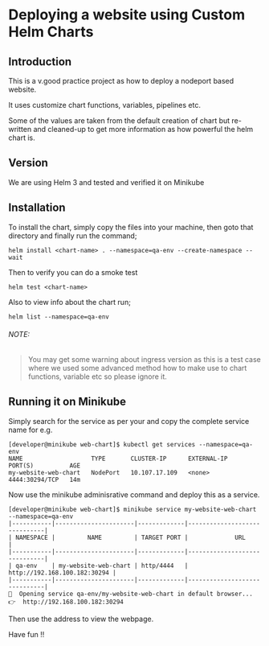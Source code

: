 # Deploying a website using Custom Helm Charts

## Introduction

This is a v.good practice project as how to deploy a nodeport based website.

It uses customize chart functions, variables, pipelines etc.

Some of the values are taken from the default creation of chart but re-written and cleaned-up to get more information as how powerful the helm chart is.

## Version

We are using Helm 3 and tested and verified it on Minikube

## Installation

To install the chart, simply copy the files into your machine, then goto that directory and finally run the command;

```
helm install <chart-name> . --namespace=qa-env --create-namespace --wait
```

Then to verify you can do a smoke test

```
helm test <chart-name>
```

Also to view info about the chart run;

```
helm list --namespace=qa-env
```

###### NOTE:

> You may get some warning about ingress version as this is a test case where we used some advanced method how to make use to chart functions, variable etc so please ignore it.



## Running it on Minikube

Simply search for the service as per your <chart-name> and copy the complete service name for e.g.

```
[developer@minikube web-chart]$ kubectl get services --namespace=qa-env
NAME                   TYPE       CLUSTER-IP      EXTERNAL-IP   PORT(S)          AGE
my-website-web-chart   NodePort   10.107.17.109   <none>        4444:30294/TCP   14m
```

Now use the minikube adminisrative command and deploy this as a service.

```
[developer@minikube web-chart]$ minikube service my-website-web-chart --namespace=qa-env
|-----------|----------------------|-------------|------------------------------|
| NAMESPACE |         NAME         | TARGET PORT |             URL              |
|-----------|----------------------|-------------|------------------------------|
| qa-env    | my-website-web-chart | http/4444   | http://192.168.100.182:30294 |
|-----------|----------------------|-------------|------------------------------|
🎉  Opening service qa-env/my-website-web-chart in default browser...
👉  http://192.168.100.182:30294
```

Then use the address to view the webpage.



Have fun !!